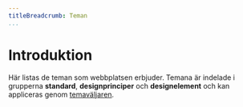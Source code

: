 ```yaml
---
titleBreadcrumb: Teman
...
```


Introduktion
============

Här listas de teman som webbplatsen erbjuder. Temana är indelade i grupperna **standard**, **designp&shy;rinciper** och **design&shy;element** och kan appliceras genom [temaväljaren](theme-selector).
